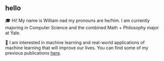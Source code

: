 ## hello

🎓 Hi! My name is William nad my pronouns are he/him. I am currently majoring in Computer Science and the combined Math + Philosophy major at Yale. 

🧪 I am interested in machine learning and real-world applications of machine learning that will improve our lives. You can find some of my previous publications [here](https://scholar.google.com/citations?user=TR-Qug0AAAAJ&hl=en).
